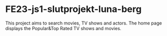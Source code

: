 # FE23-js1-slutprojekt-luna-berg

This project aims to search movies, TV shows and actors. The home page displays the Popular&Top Rated TV shows and movies. 
